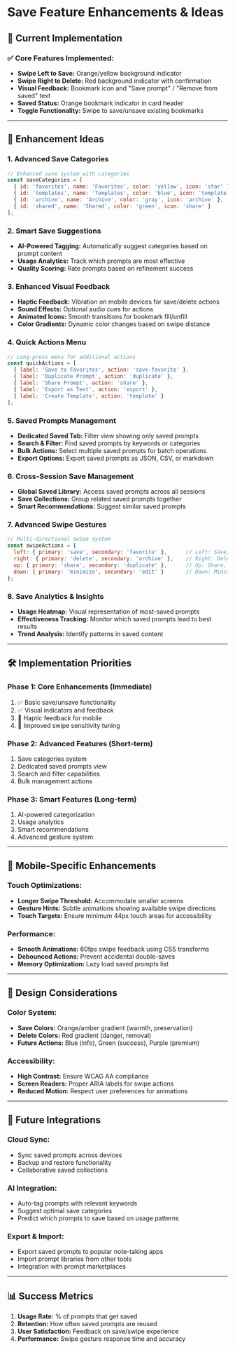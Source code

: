 # Save Feature Enhancements & Ideas

## 🎯 **Current Implementation**

### ✅ **Core Features Implemented:**
- **Swipe Left to Save:** Orange/yellow background indicator
- **Swipe Right to Delete:** Red background indicator with confirmation
- **Visual Feedback:** Bookmark icon and "Save prompt" / "Remove from saved" text
- **Saved Status:** Orange bookmark indicator in card header
- **Toggle Functionality:** Swipe to save/unsave existing bookmarks

---

## 🚀 **Enhancement Ideas**

### 1. **Advanced Save Categories**
```javascript
// Enhanced save system with categories
const saveCategories = [
  { id: 'favorites', name: 'Favorites', color: 'yellow', icon: 'star' },
  { id: 'templates', name: 'Templates', color: 'blue', icon: 'template' },
  { id: 'archive', name: 'Archive', color: 'gray', icon: 'archive' },
  { id: 'shared', name: 'Shared', color: 'green', icon: 'share' }
];
```

### 2. **Smart Save Suggestions**
- **AI-Powered Tagging:** Automatically suggest categories based on prompt content
- **Usage Analytics:** Track which prompts are most effective
- **Quality Scoring:** Rate prompts based on refinement success

### 3. **Enhanced Visual Feedback**
- **Haptic Feedback:** Vibration on mobile devices for save/delete actions
- **Sound Effects:** Optional audio cues for actions
- **Animated Icons:** Smooth transitions for bookmark fill/unfill
- **Color Gradients:** Dynamic color changes based on swipe distance

### 4. **Quick Actions Menu**
```javascript
// Long-press menu for additional actions
const quickActions = [
  { label: 'Save to Favorites', action: 'save-favorite' },
  { label: 'Duplicate Prompt', action: 'duplicate' },
  { label: 'Share Prompt', action: 'share' },
  { label: 'Export as Text', action: 'export' },
  { label: 'Create Template', action: 'template' }
];
```

### 5. **Saved Prompts Management**
- **Dedicated Saved Tab:** Filter view showing only saved prompts
- **Search & Filter:** Find saved prompts by keywords or categories
- **Bulk Actions:** Select multiple saved prompts for batch operations
- **Export Options:** Export saved prompts as JSON, CSV, or markdown

### 6. **Cross-Session Save Management**
- **Global Saved Library:** Access saved prompts across all sessions
- **Save Collections:** Group related saved prompts together
- **Smart Recommendations:** Suggest similar saved prompts

### 7. **Advanced Swipe Gestures**
```javascript
// Multi-directional swipe system
const swipeActions = {
  left: { primary: 'save', secondary: 'favorite' },      // Left: Save, Far-left: Favorite
  right: { primary: 'delete', secondary: 'archive' },    // Right: Delete, Far-right: Archive
  up: { primary: 'share', secondary: 'duplicate' },      // Up: Share, Far-up: Duplicate
  down: { primary: 'minimize', secondary: 'edit' }       // Down: Minimize, Far-down: Edit
};
```

### 8. **Save Analytics & Insights**
- **Usage Heatmap:** Visual representation of most-saved prompts
- **Effectiveness Tracking:** Monitor which saved prompts lead to best results
- **Trend Analysis:** Identify patterns in saved content

---

## 🛠 **Implementation Priorities**

### **Phase 1: Core Enhancements** (Immediate)
1. ✅ Basic save/unsave functionality
2. ✅ Visual indicators and feedback
3. 🔄 Haptic feedback for mobile
4. 🔄 Improved swipe sensitivity tuning

### **Phase 2: Advanced Features** (Short-term)
1. Save categories system
2. Dedicated saved prompts view
3. Search and filter capabilities
4. Bulk management actions

### **Phase 3: Smart Features** (Long-term)
1. AI-powered categorization
2. Usage analytics
3. Smart recommendations
4. Advanced gesture system

---

## 📱 **Mobile-Specific Enhancements**

### **Touch Optimizations:**
- **Longer Swipe Threshold:** Accommodate smaller screens
- **Gesture Hints:** Subtle animations showing available swipe directions
- **Touch Targets:** Ensure minimum 44px touch areas for accessibility

### **Performance:**
- **Smooth Animations:** 60fps swipe feedback using CSS transforms
- **Debounced Actions:** Prevent accidental double-saves
- **Memory Optimization:** Lazy load saved prompts list

---

## 🎨 **Design Considerations**

### **Color System:**
- **Save Colors:** Orange/amber gradient (warmth, preservation)
- **Delete Colors:** Red gradient (danger, removal)
- **Future Actions:** Blue (info), Green (success), Purple (premium)

### **Accessibility:**
- **High Contrast:** Ensure WCAG AA compliance
- **Screen Readers:** Proper ARIA labels for swipe actions
- **Reduced Motion:** Respect user preferences for animations

---

## 🔮 **Future Integrations**

### **Cloud Sync:**
- Sync saved prompts across devices
- Backup and restore functionality
- Collaborative saved collections

### **AI Integration:**
- Auto-tag prompts with relevant keywords
- Suggest optimal save categories
- Predict which prompts to save based on usage patterns

### **Export & Import:**
- Export saved prompts to popular note-taking apps
- Import prompt libraries from other tools
- Integration with prompt marketplaces

---

## 📊 **Success Metrics**

1. **Usage Rate:** % of prompts that get saved
2. **Retention:** How often saved prompts are reused
3. **User Satisfaction:** Feedback on save/swipe experience
4. **Performance:** Swipe gesture response time and accuracy
